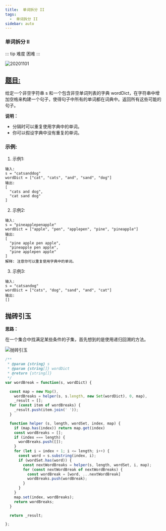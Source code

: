 ```yaml
---
title:  单词拆分 II
tags:
  -  单词拆分 II
sidebar: auto
---
```


###  单词拆分 II

::: tip 难度
困难
:::

![20201101](http://qiniu.gaowenju.com/leecode/banner/20201101.jpg)

## [题目:](https://leetcode-cn.com/problems/word-break-ii/)

给定一个非空字符串 s 和一个包含非空单词列表的字典 wordDict，在字符串中增加空格来构建一个句子，使得句子中所有的单词都在词典中。返回所有这些可能的句子。

**说明：**

- 分隔时可以重复使用字典中的单词。
- 你可以假设字典中没有重复的单词。

### 示例:

1. 示例1:

```
输入:
s = "catsanddog"
wordDict = ["cat", "cats", "and", "sand", "dog"]
输出:
[
  "cats and dog",
  "cat sand dog"
]
```

2. 示例2:

```
输入:
s = "pineapplepenapple"
wordDict = ["apple", "pen", "applepen", "pine", "pineapple"]
输出:
[
  "pine apple pen apple",
  "pineapple pen apple",
  "pine applepen apple"
]
解释: 注意你可以重复使用字典中的单词。
```

3. 示例3:

```
输入:
s = "catsandog"
wordDict = ["cats", "dog", "sand", "and", "cat"]
输出:
[]
```

## 抛砖引玉

**思路：**

在一个集合中找满足某些条件的子集，首先想到的是使用递归回溯的方法。

![抛砖引玉](http://qiniu.gaowenju.com/leecode/20201101.png)

```javascript
/**
 * @param {string} s
 * @param {string[]} wordDict
 * @return {string[]}
 */
var wordBreak = function(s, wordDict) {

  const map = new Map(),
    wordBreaks = helper(s, s.length, new Set(wordDict), 0, map),
    _result = [];
  for (const item of wordBreaks) {
    _result.push(item.join(' '));
  }

  function helper (s, length, wordSet, index, map) {
    if (map.has(index)) return map.get(index)
    const wordBreaks = [];
    if (index === length) {
      wordBreaks.push([]);
    }
    for (let i = index + 1; i <= length; i++) {
      const word = s.substring(index, i);
      if (wordSet.has(word)) {
        const nextWordBreaks = helper(s, length, wordSet, i, map);
        for (const nextWordBreak of nextWordBreaks) {
          const wordBreak = [word, ...nextWordBreak]
          wordBreaks.push(wordBreak);
        }
      }
    }
    map.set(index, wordBreaks);
    return wordBreaks;
  }

  return _result;

};
```
